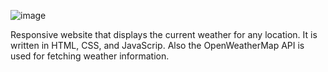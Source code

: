 ![image](https://user-images.githubusercontent.com/65901659/178767343-a43a6418-e286-4cb4-8c1d-dd93d95ef409.png)

Responsive website that displays the current weather for any location. It is written in HTML, CSS, and JavaScrip. Also the OpenWeatherMap API is used for fetching weather information. 

